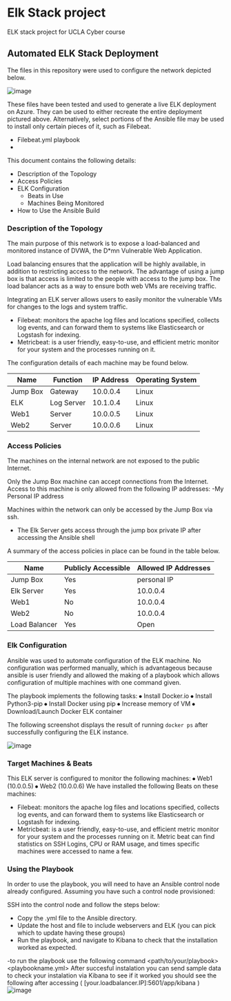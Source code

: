 # Elk Stack project
ELK stack project for UCLA Cyber course
## Automated ELK Stack Deployment

The files in this repository were used to configure the network depicted below.

 ![image](https://user-images.githubusercontent.com/77819150/117171027-5e54ce00-ad7f-11eb-83d5-e51ec75a1ba2.png)


These files have been tested and used to generate a live ELK deployment on Azure. They can be used to either recreate the entire deployment pictured above. Alternatively, select portions of the Ansible file may be used to install only certain pieces of it, such as Filebeat.

  - Filebeat.yml playbook
  - 

This document contains the following details:
- Description of the Topology
- Access Policies
- ELK Configuration
  - Beats in Use
  - Machines Being Monitored
- How to Use the Ansible Build


### Description of the Topology

The main purpose of this network is to expose a load-balanced and monitored instance of DVWA, the D*mn Vulnerable Web Application.

Load balancing ensures that the application will be highly available, in addition to restricting access to the network. The advantage of using a jump box is that access is limited to the people with access to the jump box. The load balancer acts as a way to ensure both web VMs are receiving traffic.

Integrating an ELK server allows users to easily monitor the vulnerable VMs for changes to the logs and system traffic.
- Filebeat: monitors the apache log files and locations specified, collects log events, and can forward them to systems like Elasticsearch or Logstash for indexing.
- Metricbeat: is a user friendly, easy-to-use, and efficient metric monitor for your system and the processes running on it.

The configuration details of each machine may be found below.


| Name     | Function | IP Address | Operating System |
|----------|----------|------------|------------------|
| Jump Box | Gateway  | 10.0.0.4   | Linux            |
| ELK      |Log Server| 10.1.0.4   | Linux            |
| Web1     | Server   | 10.0.0.5   | Linux            |
| Web2     | Server   | 10.0.0.6   | Linux            |

### Access Policies

The machines on the internal network are not exposed to the public Internet. 

Only the Jump Box machine can accept connections from the Internet. Access to this machine is only allowed from the following IP addresses:
-My Personal IP address

Machines within the network can only be accessed by the Jump Box via ssh.
- The Elk Server gets access through the jump box private IP after accessing the Ansible shell

A summary of the access policies in place can be found in the table below.

| Name          | Publicly Accessible | Allowed IP Addresses |
|---------------|---------------------|----------------------|
| Jump Box      | Yes                 | personal IP          |
| Elk Server    | Yes                 | 10.0.0.4             |
| Web1          | No                  | 10.0.0.4             |
| Web2          | No                  | 10.0.0.4             |
| Load Balancer | Yes                 | Open                 |
### Elk Configuration

Ansible was used to automate configuration of the ELK machine. No configuration was performed manually, which is advantageous because ansible is user friendly and allowed the making of a playbook which allows configuration of multiple machines with one command given.

The playbook implements the following tasks:
⦁	Install Docker.io
⦁	Install Python3-pip
⦁	Install Docker using pip
⦁	Increase memory of VM
⦁	Download/Launch Docker ELK container

The following screenshot displays the result of running `docker ps` after successfully configuring the ELK instance.

 ![image](https://user-images.githubusercontent.com/77819150/117170866-3b2a1e80-ad7f-11eb-9554-f913d2bd7c55.png)



### Target Machines & Beats
This ELK server is configured to monitor the following machines:
⦁	Web1 (10.0.0.5)
⦁	Web2 (10.0.0.6)
We have installed the following Beats on these machines:
- Filebeat: monitors the apache log files and locations specified, collects log events, and can forward them to systems like Elasticsearch or Logstash for indexing.
- Metricbeat: is a user friendly, easy-to-use, and efficient metric monitor for your system and the processes running on it.
Metric beat can find statistics on SSH Logins, CPU or RAM usage, and times specific machines were accessed to name a few.

### Using the Playbook
In order to use the playbook, you will need to have an Ansible control node already configured. Assuming you have such a control node provisioned: 

SSH into the control node and follow the steps below:
- Copy the <playbook>.yml file to the Ansible directory.
- Update the host and file to include webservers and ELK (you can pick which to update having these groups)
- Run the playbook, and navigate to Kibana to check that the installation worked as expected.

-to run the playbook use the following command <ansible-playbook> <path/to/your/playbook><playbookname.yml> 
After succesful instalation you can send sample data to check your instalation via Kibana to see if it worked you should see the following after accessing
( [your.loadbalancer.IP]:5601/app/kibana )
 ![image](https://user-images.githubusercontent.com/77819150/117170674-12098e00-ad7f-11eb-88fa-4b64620e1e9a.png)
